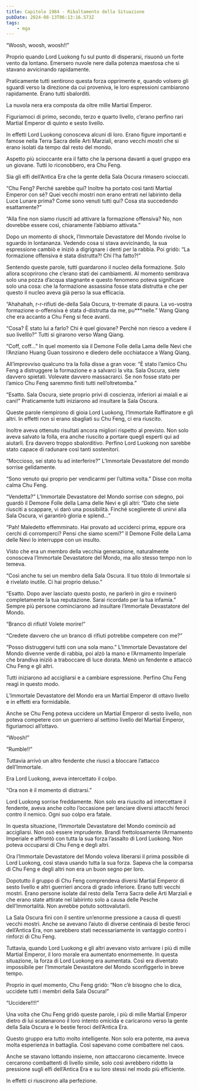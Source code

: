 ```yaml
---
title: Capitolo 1984 - Ribaltamento della Situazione
pubDate: 2024-08-13T06:13:16.573Z
tags:
    - mga
---
```





“Woosh, woosh, woosh!!”


Proprio quando Lord Luokong fu sul punto di disperarsi, risuonò un forte vento da lontano. Emersero nuvole nere dalla potenza maestosa che si stavano avvicinando rapidamente.


Praticamente tutti sentirono questa forza opprimente e, quando volsero gli sguardi verso la direzione da cui proveniva, le loro espressioni cambiarono rapidamente. Erano tutti sbalorditi.


La nuvola nera era composta da oltre mille Martial Emperor.


Figuriamoci di primo, secondo, terzo e quarto livello, c’erano perfino rari Martial Emperor di quinto e sesto livello.


In effetti Lord Luokong conosceva alcuni di loro. Erano figure importanti e famose nella Terra Sacra delle Arti Marziali, erano vecchi mostri che si erano isolati da tempo dal resto del mondo.


Aspetto più scioccante era il fatto che la persona davanti a quel gruppo era un giovane. Tutti lo riconobbero, era Chu Feng.


Sia gli elfi dell’Antica Era che la gente della Sala Oscura rimasero scioccati.


“Chu Feng? Perché sarebbe qui? Inoltre ha portato così tanti Martial Emperor con sé? Quei vecchi mostri non erano entrati nel labirinto della Luce Lunare prima? Come sono venuti tutti qui? Cosa sta succedendo esattamente?”


“Alla fine non siamo riusciti ad attivare la formazione offensiva? No, non dovrebbe essere così, chiaramente l’abbiamo attivata.”


Dopo un momento di shock, l’Immortale Devastatore del Mondo rivolse lo sguardo in lontananza. Vedendo cosa si stava avvicinando, la sua espressione cambiò e iniziò a digrignare i denti per la rabbia. Poi gridò: “La formazione offensiva è stata distrutta?! Chi l’ha fatto?!”


Sentendo queste parole, tutti guardarono il nucleo della formazione. Solo allora scoprirono che c’erano stati dei cambiamenti. Al momento sembrava solo una pozza d’acqua stagnante e questo fenomeno poteva significare solo una cosa: che la formazione assassina fosse stata distrutta e che per questo il nucleo aveva già perso la sua efficacia.


“Ahahahah, r-r-rifiuti de-della Sala Oscura, tr-tremate di paura. La vo-vostra formazione o-offensiva è stata d-distrutta da me, pu***nelle.” Wang Qiang che era accanto a Chu Feng si fece avanti.


“Cosa? È stato lui a farlo? Chi è quel giovane? Perché non riesco a vedere il suo livelllo?” Tutti si girarono verso Wang Qiang.


“Coff, coff…” In quel momento sia il Demone Folle della Lama delle Nevi che l’Anziano Huang Guan tossirono e diedero delle occhiatacce a Wang Qiang.


All’improvviso qualcuno tra la folla disse a gran voce: “È stato l’amico Chu Feng a distruggere la formazione e a salvarci la vita. Sala Oscura, siete davvero spietati. Volevate davvero massacrarci. Se non fosse stato per l’amico Chu Feng saremmo finiti tutti nell’oltretomba.”


“Esatto. Sala Oscura, siete proprio privi di coscienza, inferiori ai maiali e ai cani!” Praticamente tutti iniziarono ad insultare la Sala Oscura.


Queste parole riempirono di gioia Lord Luokong, l’Immortale Raffinatore e gli altri. In effetti non si erano sbagliati su Chu Feng, ci era riuscito.


Inoltre aveva ottenuto risultati ancora migliori rispetto al previsto. Non solo aveva salvato la folla, era anche riuscito a portare quegli esperti qui ad aiutarli. Era davvero troppo sbalorditivo. Perfino Lord Luokong non sarebbe stato capace di radunare così tanti sostenitori.


“Moccioso, sei stato tu ad interferire?” L’Immortale Devastatore del mondo sorrise gelidamente.


“Sono venuto qui proprio per vendicarmi per l’ultima volta.” Disse con molta calma Chu Feng.

“Vendetta?” L’Immortale Devastatore del Mondo sorrise con sdegno, poi guardò il Demone Folle della Lama delle Nevi e gli altri: “Dato che siete riusciti a scappare, vi darò una possibilità. Finché sceglierete di unirvi alla Sala Oscura, vi garantirò gloria e splend…”


“Pah! Maledetto effemminato. Hai provato ad ucciderci prima, eppure ora cerchi di corromperci? Pensi che siamo scemi?” Il Demone Folle della Lama delle Nevi lo interruppe con un insulto.


Visto che era un membro della vecchia generazione, naturalmente conosceva l’Immortale Devastatore del Mondo, ma allo stesso tempo non lo temeva.


“Così anche tu sei un membro della Sala Oscura. Il tuo titolo di Immortale si è rivelato inutile. Ci hai proprio deluso.”


“Esatto. Dopo aver lasciato questo posto, ne parlerò in giro e rovinerò completamente la tua reputazione. Sarai ricordato per la tua infamia.” Sempre più persone cominciarono ad insultare l’Immortale Devastatore del Mondo.


“Branco di rifiuti! Volete morire!”


“Credete davvero che un branco di rifiuti potrebbe competere con me?”

“Posso distruggervi tutti con una sola mano.” L’Immortale Devastatore del Mondo divenne verde di rabbia, poi alzò la mano e l’Armamento Imperiale che brandiva iniziò a traboccare di luce dorata. Menò un fendente e attaccò Chu Feng e gli altri.


Tutti iniziarono ad accigliarsi e a cambiare espressione. Perfino Chu Feng reagì in questo modo.


L’Immortale Devastatore del Mondo era un Martial Emperor di ottavo livello e in effetti era formidabile.


Anche se Chu Feng poteva uccidere un Martial Emperor di sesto livello, non poteva competere con un guerriero al settimo livello del Martial Emperor, figuriamoci all’ottavo.


“Woosh!”


“Rumble!!”


Tuttavia arrivò un altro fendente che riuscì a bloccare l’attacco dell’Immortale.


Era Lord Luokong, aveva intercettato il colpo.


“Ora non è il momento di distrarsi.”


Lord Luokong sorrise freddamente. Non solo era riuscito ad intercettare il fendente, aveva anche colto l’occasione per lanciare diversi attacchi feroci contro il nemico. Ogni suo colpo era fatale.


In questa situazione, l’Immortale Devastatore del Mondo cominciò ad accigliarsi. Non osò essere imprudente. Brandì frettolosamente l’Armamento Imperiale e affrontò con tutta la sua forza l’assalto di Lord Luokong. Non poteva occuparsi di Chu Feng e degli altri.


Ora l’Immortale Devastatore del Mondo voleva liberarsi il prima possibile di Lord Luokong, così stava usando tutta la sua forza. Sapeva che la comparsa di Chu Feng e degli altri non era un buon segno per loro.


Dopotutto il gruppo di Chu Feng comprendeva diversi Martial Emperor di sesto livello e altri guerrieri ancora di grado inferiore. Erano tutti vecchi mostri. Erano persone isolate dal resto della Terra Sacra delle Arti Marziali e che erano state attirate nel labirinto solo a causa delle Pesche dell’Immortalità. Non avrebbe potuto sottovalutarli.


La Sala Oscura finì con il sentire un’enorme pressione a causa di questi vecchi mostri. Anche se avevano l’aiuto di diverse centinaia di bestie feroci dell’Antica Era, non sarebbero stati necessariamente in vantaggio contro i rinforzi di Chu Feng.

Tuttavia, quando Lord Luokong e gli altri avevano visto arrivare i più di mille Martial Emperor, il loro morale era aumentato enormemente. In questa situazione, la forza di Lord Luokong era aumentata. Così era diventato impossibile per l’Immortale Devastatore del Mondo sconfiggerlo in breve tempo.


Proprio in quel momento, Chu Feng gridò: “Non c’è bisogno che lo dica, uccidete tutti i membri della Sala Oscura!”


“Uccidere!!!!”


Una volta che Chu Feng gridò queste parole, i più di mille Martial Emperor dietro di lui scatenarono il loro intento omicida e caricarono verso la gente della Sala Oscura e le bestie feroci dell’Antica Era.


Questo gruppo era tutto molto intelligente. Non solo era potente, ma aveva molta esperienza in battaglia. Così sapevano come combattere nel caos.


Anche se stavano lottando insieme, non attaccarono ciecamente. Invece cercarono combattenti di livello simile, solo così avrebbero ridotto la pressione sugli elfi dell’Antica Era e su loro stessi nel modo più efficiente.

In effetti ci riuscirono alla perfezione.

